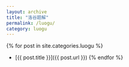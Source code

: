```yaml
---
layout: archive
title: "洛谷题解"
permalink: /luogu/
category: luogu
---
```


{% for post in site.categories.luogu %}
* [{{ post.title }}]({{ post.url }})
{% endfor %}
